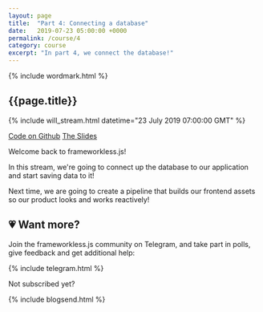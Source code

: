 ```yaml
---
layout: page
title:  "Part 4: Connecting a database"
date:   2019-07-23 05:00:00 +0000
permalink: /course/4
category: course
excerpt: "In part 4, we connect the database!"
---
```

<section>
  {% include wordmark.html %}

  <h1>{{page.title}}</h1>

  {% include will_stream.html datetime="23 July 2019 07:00:00 GMT" %}

  <div class="flex choice-box">
    <a href="https://github.com/frameworkless-js/remind.ist/tree/stage/4" class="centered">Code on Github</a>
    <a href="https://slides.com/fiiv/frameworklessjs-4/" class="centered">The Slides</a>
  </div>

  <p>Welcome back to <span class="primary-text">frameworkless.js</span>!</p>

  <p>In this stream, we're going to connect up the database to our application and start saving data to it!</p>

  <p>Next time, we are going to create a pipeline that builds our frontend assets so our product looks and works reactively!</p>
</section>

<section class="telegram-box">
  <h2 class="centered">💗 Want more?</h2>
  <p class="centered">Join the <span class="primary-text">frameworkless.js</span> community on Telegram, and take part in polls, give feedback and get additional help:</p>

  {% include telegram.html %}
</section>

<section>
  <p class="sub-callout">
    Not subscribed yet?
  </p>
  {% include blogsend.html %}
</section>
